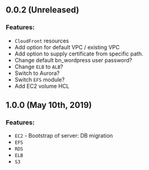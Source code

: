 ## 0.0.2 (Unreleased)

### Features:
* `CloudFront` resources
* Add option for default VPC / existing VPC
* Add option to supply certificate from specific path.
* Change default bn_wordpress user password?
* Change `ELB` to `ALB`?
* Switch to Aurora?
* Switch `EFS` module?
* Add EC2 volume HCL  

## 1.0.0 (May 10th, 2019)

### Features:
* `EC2` - Bootstrap of server: DB migration
* `EFS`
* `RDS`
* `ELB`
* `S3`
